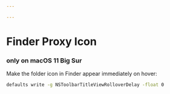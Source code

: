 ```yaml
---

---
```


# Finder Proxy Icon
### only on macOS 11 Big Sur


Make the folder icon in Finder appear immediately on hover:

```bash
defaults write -g NSToolbarTitleViewRolloverDelay -float 0
```